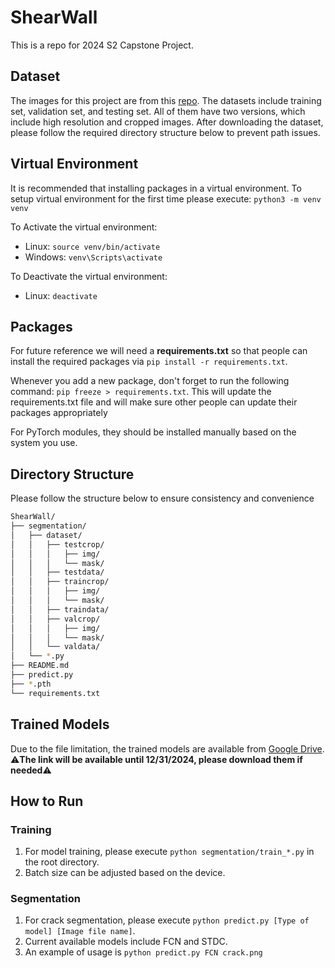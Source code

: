 # ShearWall
This is a repo for 2024 S2 Capstone Project.

## Dataset
The images for this project are from this [repo](https://github.com/fyangneil/pavement-crack-detection). The datasets include training set, validation set, and testing set. All of them have two versions, which include high resolution and cropped images. After downloading the dataset, please follow the required directory structure below to prevent path issues.

## Virtual Environment
It is recommended that installing packages in a virtual environment.
To setup virtual environment for the first time please execute: `python3 -m venv venv`

To Activate the virtual environment:
- Linux: `source venv/bin/activate`
- Windows: `venv\Scripts\activate`

To Deactivate the virtual environment:
- Linux: `deactivate`

## Packages
For future reference we will need a **requirements.txt** so that people can install the required packages via `pip install -r requirements.txt`.

Whenever you add a new package, don't forget to run the following command: `pip freeze > requirements.txt`.
This will update the requirements.txt file and will make sure other people can update their packages appropriately

For PyTorch modules, they should be installed manually based on the system you use.

## Directory Structure
Please follow the structure below to ensure consistency and convenience
```bash
ShearWall/
├── segmentation/
│   ├── dataset/
│   │   ├── testcrop/
│   │   │   ├── img/
│   │   │   └── mask/
│   │   ├── testdata/
│   │   ├── traincrop/
│   │   │   ├── img/
│   │   │   └── mask/
│   │   ├── traindata/
│   │   ├── valcrop/
│   │   │   ├── img/
│   │   │   └── mask/
│   │   └── valdata/
│   └── *.py
├── README.md
├── predict.py
├── *.pth
└── requirements.txt
```

## Trained Models
Due to the file limitation, the trained models are available from [Google Drive](https://drive.google.com/drive/u/0/folders/1t4K7JDZUPHxSTxJVII-lFqUv-Uc4znv5).
⚠️**The link will be available until 12/31/2024, please download them if needed**⚠️

## How to Run
### Training
1. For model training, please execute `python segmentation/train_*.py` in the root directory.
2. Batch size can be adjusted based on the device.

### Segmentation
1. For crack segmentation, please execute `python predict.py [Type of model] [Image file name]`.
2. Current available models include FCN and STDC.
3. An example of usage is `python predict.py FCN crack.png`
